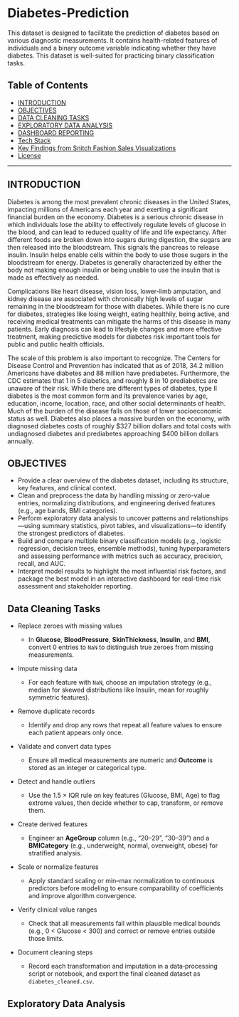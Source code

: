 # Diabetes-Prediction
This dataset is designed to facilitate the prediction of diabetes based on various diagnostic measurements. It contains health-related features of individuals and a binary outcome variable indicating whether they have diabetes. This dataset is well-suited for practicing binary classification tasks.

## Table of Contents

- [INTRODUCTION](#introduction)  
- [OBJECTIVES](#objectives)  
- [DATA CLEANING TASKS](#data-cleaning-tasks)  
- [EXPLORATORY DATA ANALYSIS](#exploratory-data-analysis)  
- [DASHBOARD REPORTING](#dashboard-reporting)  
- [Tech Stack](#tech-stack)  
- [Key Findings from Snitch Fashion Sales Visualizations](#Key-Findings-from-Snitch-Fashion-Sales-Visualizations)    
- [License](#license)  

---


## INTRODUCTION
Diabetes is among the most prevalent chronic diseases in the United States, impacting millions of Americans each year and exerting a significant financial burden on the economy. Diabetes is a serious chronic disease in which individuals lose the ability to effectively regulate levels of glucose in the blood, and can lead to reduced quality of life and life expectancy. After different foods are broken down into sugars during digestion, the sugars are then released into the bloodstream. This signals the pancreas to release insulin. Insulin helps enable cells within the body to use those sugars in the bloodstream for energy. Diabetes is generally characterized by either the body not making enough insulin or being unable to use the insulin that is made as effectively as needed.

Complications like heart disease, vision loss, lower-limb amputation, and kidney disease are associated with chronically high levels of sugar remaining in the bloodstream for those with diabetes. While there is no cure for diabetes, strategies like losing weight, eating healthily, being active, and receiving medical treatments can mitigate the harms of this disease in many patients. Early diagnosis can lead to lifestyle changes and more effective treatment, making predictive models for diabetes risk important tools for public and public health officials.

The scale of this problem is also important to recognize. The Centers for Disease Control and Prevention has indicated that as of 2018, 34.2 million Americans have diabetes and 88 million have prediabetes. Furthermore, the CDC estimates that 1 in 5 diabetics, and roughly 8 in 10 prediabetics are unaware of their risk. While there are different types of diabetes, type II diabetes is the most common form and its prevalence varies by age, education, income, location, race, and other social determinants of health. Much of the burden of the disease falls on those of lower socioeconomic status as well. Diabetes also places a massive burden on the economy, with diagnosed diabetes costs of roughly $327 billion dollars and total costs with undiagnosed diabetes and prediabetes approaching $400 billion dollars annually.

## OBJECTIVES

- Provide a clear overview of the diabetes dataset, including its structure, key features, and clinical context.  
- Clean and preprocess the data by handling missing or zero-value entries, normalizing distributions, and engineering derived features (e.g., age bands, BMI categories).  
- Perform exploratory data analysis to uncover patterns and relationships—using summary statistics, pivot tables, and visualizations—to identify the strongest predictors of diabetes.  
- Build and compare multiple binary classification models (e.g., logistic regression, decision trees, ensemble methods), tuning hyperparameters and assessing performance with metrics such as accuracy, precision, recall, and AUC.  
- Interpret model results to highlight the most influential risk factors, and package the best model in an interactive dashboard for real-time risk assessment and stakeholder reporting.  

## Data Cleaning Tasks

- Replace zeroes with missing values  
  - In **Glucose**, **BloodPressure**, **SkinThickness**, **Insulin**, and **BMI**, convert 0 entries to `NaN` to distinguish true zeroes from missing measurements.  

- Impute missing data  
  - For each feature with `NaN`, choose an imputation strategy (e.g., median for skewed distributions like Insulin, mean for roughly symmetric features).  

- Remove duplicate records  
  - Identify and drop any rows that repeat all feature values to ensure each patient appears only once.  

- Validate and convert data types  
  - Ensure all medical measurements are numeric and **Outcome** is stored as an integer or categorical type.  

- Detect and handle outliers  
  - Use the 1.5 × IQR rule on key features (Glucose, BMI, Age) to flag extreme values, then decide whether to cap, transform, or remove them.  

- Create derived features  
  - Engineer an **AgeGroup** column (e.g., “20–29”, “30–39”) and a **BMICategory** (e.g., underweight, normal, overweight, obese) for stratified analysis.  

- Scale or normalize features  
  - Apply standard scaling or min–max normalization to continuous predictors before modeling to ensure comparability of coefficients and improve algorithm convergence.  

- Verify clinical value ranges  
  - Check that all measurements fall within plausible medical bounds (e.g., 0 < Glucose < 300) and correct or remove entries outside those limits.  

- Document cleaning steps  
  - Record each transformation and imputation in a data‐processing script or notebook, and export the final cleaned dataset as `diabetes_cleaned.csv`.


## Exploratory Data Analysis












